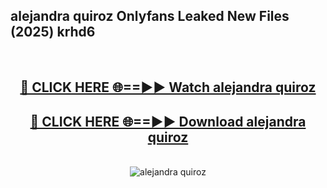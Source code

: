<h2>alejandra quiroz Onlyfans Leaked New Files (2025) krhd6</h2>
<br>
<div align="center">
<h2><a href="https://mediafiles.top/alejandra_quiroz&ref=git" rel="nofollow">🔴 CLICK HERE 🌐==►► Watch alejandra quiroz</a></h2>
<h2><a href="https://mediafiles.top/alejandra_quiroz&ref=git" rel="nofollow">🔴 CLICK HERE 🌐==►► Download alejandra quiroz</a></h2>
<br>
<a href="https://mediafiles.top/alejandra_quiroz&ref=git" rel="nofollow" data-target="animated-image.originalLink"><img src="https://i.ibb.co.com/xMMVF88/686577567.gif" alt="alejandra quiroz" style="max-width: 100%; display: inline-block;" data-target="animated-image.originalImage"></a>
</div>
<br>
<br>